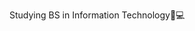 
Studying BS in Information Technology📝💻

<!---
alecxander567/alecxander567 is a ✨ special ✨ repository because its `README.md` (this file) appears on your GitHub profile.
You can click the Preview link to take a look at your changes.
--->
